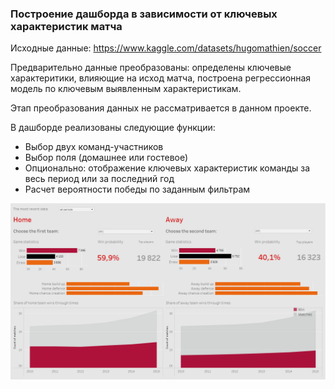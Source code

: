 ### Построение дашборда в зависимости от ключевых характеристик матча

Исходные данные: https://www.kaggle.com/datasets/hugomathien/soccer   

Предварительно данные преобразованы: определены ключевые характеритики, влияющие на исход матча, построена регрессионная модель по ключевым выявленным характеристикам.

Этап  преобразования данных не рассматривается в данном проекте.

В дашборде реализованы следующие функции:

* Выбор двух команд-участников  
* Выбор поля (домашнее или гостевое)  
* Опционально: отображение ключевых характеристик команды за весь период или за последний год  
* Расчет вероятности победы по заданным фильтрам  

<img src="https://github.com/SteppyN/Footbool_tableau_project/blob/main/Dashboard_view.png"> 
